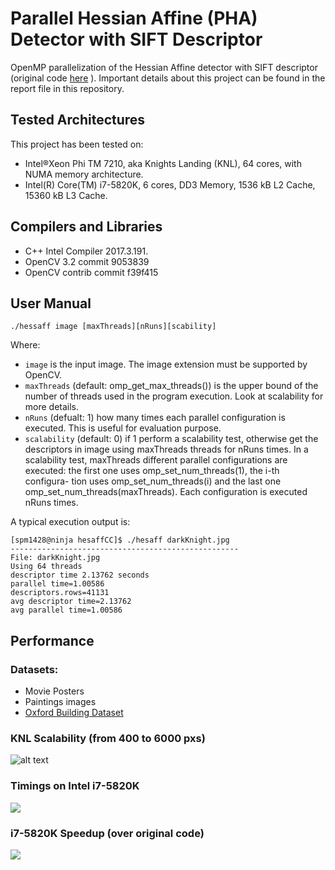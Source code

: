 # Parallel Hessian Affine (PHA) Detector with SIFT Descriptor

OpenMP parallelization of  the Hessian Affine detector with SIFT descriptor (original code [here](http://github.com/perdoch/hesaff) ). Important details about this project can be found in the report file in this repository.

## Tested Architectures

This project has been tested on:

- Intel®Xeon Phi TM 7210, aka Knights Landing (KNL), 64 cores, with NUMA memory architecture.
- Intel(R) Core(TM) i7-5820K, 6 cores, DD3 Memory, 1536 kB L2 Cache, 15360 kB L3 Cache.

## Compilers and Libraries

- C++ Intel Compiler 2017.3.191.
- OpenCV 3.2 commit 9053839
- OpenCV contrib commit f39f415

## User Manual

    ./hessaff image [maxThreads][nRuns][scability]

Where:

- `image` is the input image. The image extension must be supported by OpenCV.
- `maxThreads` (default: omp_get_max_threads()) is the upper bound of the number of threads
used in the program execution. Look at scalability for more details.
- `nRuns` (defualt: 1) how many times each parallel configuration is executed. This is useful for
evaluation purpose.
- `scalability` (default: 0) if 1 perform a scalability test, otherwise get the descriptors in image
using maxThreads threads for nRuns times. In a scalability test, maxThreads different parallel
configurations are executed: the first one uses omp_set_num_threads(1), the i-th configura-
tion uses omp_set_num_threads(i) and the last one omp_set_num_threads(maxThreads).
Each configuration is executed nRuns times.

A typical execution output is:

    [spm1428@ninja hesaffCC]$ ./hesaff darkKnight.jpg
    ---------------------------------------------------
    File: darkKnight.jpg
    Using 64 threads
    descriptor time 2.13762 seconds
    parallel time=1.00586
    descriptors.rows=41131
    avg descriptor time=2.13762
    avg parallel time=1.00586

## Performance

### Datasets:

- Movie Posters
- Paintings images
- [Oxford Building Dataset](http://www.robots.ox.ac.uk/~vgg/data/oxbuildings/)

### KNL Scalability (from 400 to 6000 pxs)

![alt text](https://github.com/lovaj/parallelHesaff/blob/master/Figures/knlScalability.png)

### Timings on Intel i7-5820K

![](https://github.com/lovaj/parallelHesaff/blob/master/Figures/i7times.png)

### i7-5820K Speedup (over original code)

![](https://github.com/lovaj/parallelHesaff/blob/master/Figures/i7speedup.png)


